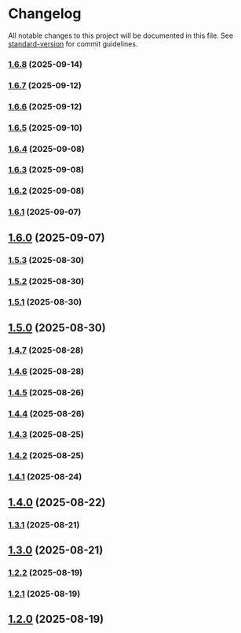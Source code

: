 # Changelog

All notable changes to this project will be documented in this file. See [standard-version](https://github.com/conventional-changelog/standard-version) for commit guidelines.

### [1.6.8](https://github.com/LarceRR/grshnko.ru/compare/v1.6.7...v1.6.8) (2025-09-14)

### [1.6.7](https://github.com/LarceRR/grshnko.ru/compare/v1.6.6...v1.6.7) (2025-09-12)

### [1.6.6](https://github.com/LarceRR/grshnko.ru/compare/v1.6.5...v1.6.6) (2025-09-12)

### [1.6.5](https://github.com/LarceRR/grshnko.ru/compare/v1.6.4...v1.6.5) (2025-09-10)

### [1.6.4](https://github.com/LarceRR/grshnko.ru/compare/v1.6.3...v1.6.4) (2025-09-08)

### [1.6.3](https://github.com/LarceRR/grshnko.ru/compare/v1.6.2...v1.6.3) (2025-09-08)

### [1.6.2](https://github.com/LarceRR/grshnko.ru/compare/v1.6.1...v1.6.2) (2025-09-08)

### [1.6.1](https://github.com/LarceRR/grshnko.ru/compare/v1.6.0...v1.6.1) (2025-09-07)

## [1.6.0](https://github.com/LarceRR/grshnko.ru/compare/v1.5.3...v1.6.0) (2025-09-07)

### [1.5.3](https://github.com/LarceRR/grshnko.ru/compare/v1.5.2...v1.5.3) (2025-08-30)

### [1.5.2](https://github.com/LarceRR/grshnko.ru/compare/v1.5.1...v1.5.2) (2025-08-30)

### [1.5.1](https://github.com/LarceRR/grshnko.ru/compare/v1.5.0...v1.5.1) (2025-08-30)

## [1.5.0](https://github.com/LarceRR/grshnko.ru/compare/v1.4.7...v1.5.0) (2025-08-30)

### [1.4.7](https://github.com/LarceRR/grshnko.ru/compare/v1.4.6...v1.4.7) (2025-08-28)

### [1.4.6](https://github.com/LarceRR/grshnko.ru/compare/v1.4.5...v1.4.6) (2025-08-28)

### [1.4.5](https://github.com/LarceRR/grshnko.ru/compare/v1.4.3...v1.4.5) (2025-08-26)

### [1.4.4](https://github.com/LarceRR/grshnko.ru/compare/v1.4.3...v1.4.4) (2025-08-26)

### [1.4.3](https://github.com/LarceRR/grshnko.ru/compare/v1.4.2...v1.4.3) (2025-08-25)

### [1.4.2](https://github.com/LarceRR/grshnko.ru/compare/v1.4.1...v1.4.2) (2025-08-25)

### [1.4.1](https://github.com/LarceRR/grshnko.ru/compare/v1.4.0...v1.4.1) (2025-08-24)

## [1.4.0](https://github.com/LarceRR/grshnko.ru/compare/v1.3.1...v1.4.0) (2025-08-22)

### [1.3.1](https://github.com/LarceRR/grshnko.ru/compare/v1.3.0...v1.3.1) (2025-08-21)

## [1.3.0](https://github.com/LarceRR/grshnko.ru/compare/v1.2.2...v1.3.0) (2025-08-21)

### [1.2.2](https://github.com/LarceRR/grshnko.ru/compare/v1.2.1...v1.2.2) (2025-08-19)

### [1.2.1](https://github.com/LarceRR/grshnko.ru/compare/v1.2.0...v1.2.1) (2025-08-19)

## [1.2.0](https://github.com/LarceRR/grshnko.ru/compare/v1.1.0...v1.2.0) (2025-08-19)
